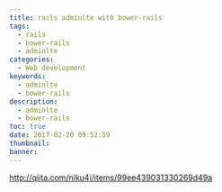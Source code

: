 ```yaml
---
title: rails adminlte with bower-rails
tags:
  - rails
  - bower-rails
  - adminlte
categories:
  - Web development
keywords:
  - adminlte
  - bower-rails
description:
  - adminlte
  - bower-rails
toc: true
date: 2017-02-20 09:52:59
thumbnail:
banner:
---
```


http://qiita.com/niku4i/items/99ee439031330269d49a